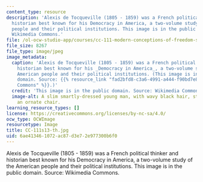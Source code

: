 ```yaml
---
content_type: resource
description: 'Alexis de Tocqueville (1805 - 1859) was a French political thinker and
  historian best known for his Democracy in America, a two-volume study of the American
  people and their political institutions. This image is in the public domain. Source:
  Wikimedia Commons.'
file: /ol-ocw-studio-app/courses/cc-111-modern-conceptions-of-freedom-spring-2013/6ae413461072ac87d3e72e977300b6f0_CC-111s13-th.jpg
file_size: 8267
file_type: image/jpeg
image_metadata:
  caption: 'Alexis de Tocqueville (1805 - 1859) was a French political thinker and
    historian best known for his _Democracy in America_, a two-volume study of the
    American people and their political institutions. (This image is in the public
    domain. Source: {{% resource_link "fad2bfd8-c3a6-4991-a444-f90bd7e8fe98" "Wikimedia
    Commons" %}}.)'
  credit: 'This image is in the public domain. Source: Wikimedia Commons.'
  image-alt: A slim smartly-dressed young man, with wavy black hair, stands behind
    an ornate chair.
learning_resource_types: []
license: https://creativecommons.org/licenses/by-nc-sa/4.0/
ocw_type: OCWImage
resourcetype: Image
title: CC-111s13-th.jpg
uid: 6ae41346-1072-ac87-d3e7-2e977300b6f0
---
```

Alexis de Tocqueville (1805 - 1859) was a French political thinker and historian best known for his Democracy in America, a two-volume study of the American people and their political institutions. This image is in the public domain. Source: Wikimedia Commons.